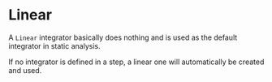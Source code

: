 # Linear

A `Linear` integrator basically does nothing and is used as the default integrator in static analysis.

If no integrator is defined in a step, a linear one will automatically be created and used.
